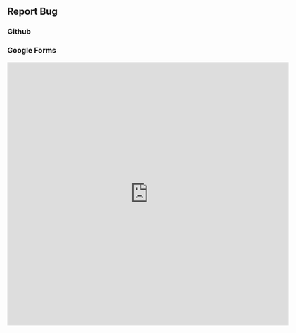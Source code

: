 <!-- no index -->
## Report Bug

<!-- <button onclick = "navigator.clipboard.writeText(get_meta())">Copy Error Data</button> -->

### Github

### Google Forms
<iframe src="https://docs.google.com/forms/d/e/1FAIpQLSegJdCcd3Nzx_imuSzrVCjWEldT_zEVM7D3o6Q44NMO2H8ksQ/viewform?embedded=true"  width="640" height="600" frameborder="0" marginheight="0" marginwidth="0">Loading�</iframe>

<!-- LAST EDITED 1700395681 LAST EDITED-->
